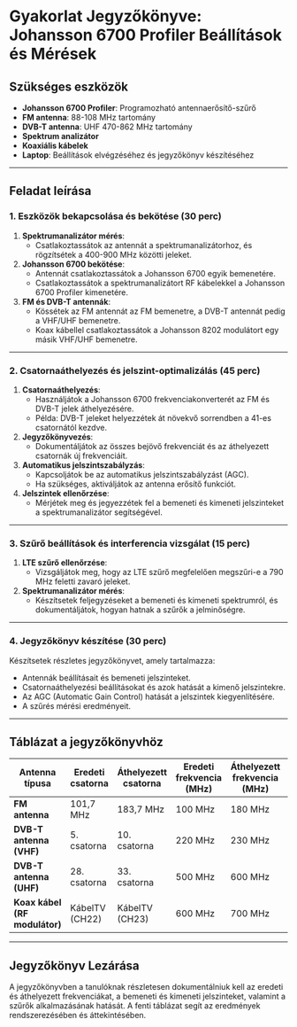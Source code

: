 # Gyakorlat Jegyzőkönyve: Johansson 6700 Profiler Beállítások és Mérések

## Szükséges eszközök
- **Johansson 6700 Profiler**: Programozható antennaerősítő-szűrő
- **FM antenna**: 88-108 MHz tartomány
- **DVB-T antenna**: UHF 470-862 MHz tartomány
- **Spektrum analizátor**
- **Koaxiális kábelek**
- **Laptop**: Beállítások elvégzéséhez és jegyzőkönyv készítéséhez

---

## Feladat leírása

### 1. Eszközök bekapcsolása és bekötése (30 perc)
1. **Spektrumanalizátor mérés**:  
   - Csatlakoztassátok az antennát a spektrumanalizátorhoz, és rögzítsétek a 400-900 MHz közötti jeleket.
2. **Johansson 6700 bekötése**:  
   - Antennát csatlakoztassátok a Johansson 6700 egyik bemenetére.
   - Csatlakoztassátok a spektrumanalizátort RF kábelekkel a Johansson 6700 Profiler kimenetére.
3. **FM és DVB-T antennák**:  
   - Kössétek az FM antennát az FM bemenetre, a DVB-T antennát pedig a VHF/UHF bemenetre.
   - Koax kábellel csatlakoztassátok a Johansson 8202 modulátort egy másik VHF/UHF bemenetre.

---

### 2. Csatornaáthelyezés és jelszint-optimalizálás (45 perc)
1. **Csatornaáthelyezés**:  
   - Használjátok a Johansson 6700 frekvenciakonverterét az FM és DVB-T jelek áthelyezésére.
   - Példa: DVB-T jeleket helyezzétek át növekvő sorrendben a 41-es csatornától kezdve.
2. **Jegyzőkönyvezés**:  
   - Dokumentáljátok az összes bejövő frekvenciát és az áthelyezett csatornák új frekvenciáit.
3. **Automatikus jelszintszabályzás**:  
   - Kapcsoljátok be az automatikus jelszintszabályzást (AGC).
   - Ha szükséges, aktiváljátok az antenna erősítő funkciót.
4. **Jelszintek ellenőrzése**:  
   - Mérjétek meg és jegyezzétek fel a bemeneti és kimeneti jelszinteket a spektrumanalizátor segítségével.

---

### 3. Szűrő beállítások és interferencia vizsgálat (15 perc)
1. **LTE szűrő ellenőrzése**:  
   - Vizsgáljátok meg, hogy az LTE szűrő megfelelően megszűri-e a 790 MHz feletti zavaró jeleket.
2. **Spektrumanalizátor mérés**:  
   - Készítsetek feljegyzéseket a bemeneti és kimeneti spektrumról, és dokumentáljátok, hogyan hatnak a szűrők a jelminőségre.

---

### 4. Jegyzőkönyv készítése (30 perc)
Készítsetek részletes jegyzőkönyvet, amely tartalmazza:
- Antennák beállításait és bemeneti jelszinteket.
- Csatornaáthelyezési beállításokat és azok hatását a kimenő jelszintekre.
- Az AGC (Automatic Gain Control) hatását a jelszintek kiegyenlítésére.
- A szűrés mérési eredményeit.

---

## Táblázat a jegyzőkönyvhöz

| **Antenna típusa**| **Eredeti csatorna** | **Áthelyezett csatorna** | **Eredeti frekvencia (MHz)** | **Áthelyezett frekvencia (MHz)** | **Bemeneti jelszint (dB)** | **Kimeneti jelszint (dB)** | **Spektrum analizátor kép neve**    |
|---------------------------|----------------------|---------------------------|------------------------------|----------------------------------|----------------------------|----------------------------|-------------------------------------|
| **FM antenna**           | 101,7 MHz           | 183,7 MHz                | 100 MHz                     | 180 MHz                         | -30 dB                    | -20 dB                    | FM_before_after.png               |
| **DVB-T antenna (VHF)**  | 5. csatorna         | 10. csatorna             | 220 MHz                     | 230 MHz                         | -40 dB                    | -30 dB                    | VHF_signal_comparison.png         |
| **DVB-T antenna (UHF)**  | 28. csatorna        | 33. csatorna             | 500 MHz                     | 600 MHz                         | -35 dB                    | -25 dB                    | UHF_signal_shift.png              |
| **Koax kábel (RF modulátor)** | KábelTV (CH22)    | KábelTV (CH23)           | 600 MHz                     | 700 MHz                         | -45 dB                    | -30 dB                    | Coax_signal_modification.png      |

---

## Jegyzőkönyv Lezárása
A jegyzőkönyvben a tanulóknak részletesen dokumentálniuk kell az eredeti és áthelyezett frekvenciákat, a bemeneti és kimeneti jelszinteket, valamint a szűrők alkalmazásának hatását. A fenti táblázat segít az eredmények rendszerezésében és áttekintésében.
